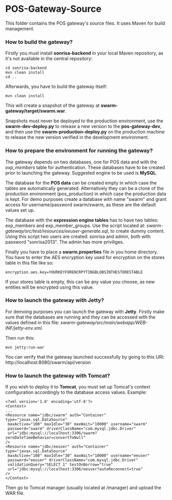 POS-Gateway-Source
==================

This folder contains the POS gateway's source files. It uses Maven for build management. 

### How to build the gateway?

Firstly you must install **sonrisa-backend** in your local Maven repository, as it's not available in the central repository:

    cd sonrisa-backend
    mvn clean install
    cd ..
    
Afterwards, you have to build the gateway itself:

    mvn clean install
    
This will create a snapshot of the gateway at **swarm-gateway/target/swarm.war**. 

Snapshots must never be deployed to the production environment, use the **swarm-dev-deploy.py** to release a new version to the **pos-gateway-dev**, and then use the **swarm-production-deploy.py** on the production machine to release the new version verified in the development environment.

### How to prepare the environment for running the gateway?

The gateway depends on two databases, one for POS data and with the *exp_members* table for authentication. These databases have to be created prior to launching the gateway. Suggested engine to be used is **MySQL**.

The database for the **POS data** can be created empty in which case the tables are automatically generated. Alternatively they can be a clone of the production environment (pos_production) in which case the production data is kept. For demo purposes create a database with name "swarm" and grant access for username/password swarm/swarm, as these are the default values set up.

The database with the **expression engine tables** has to have two tables: exp_members and exp_member_groups. Use the script located at: *swarm-gateway/src/test/resources/eeuser-generate.sql*, to create dummy content. Using this script two users are created: sonrisa and admin, both with password "sonrisa2013". The admin has more priviliges.

Finally you have to place a **swarm.properties** file in you home directory. You have to enter the AES encryption key used for encryption on the stores table in this file like so:

    encryption.aes.key=YOURKEYFORENCRPYTINGBLOBSINTHESTORESTABLE
    
If your stores table is empty, this can be any value you choose, as new entities will be encrypted using this value.

### How to launch the gateway with Jetty?

For demoing purposes you can launch the gateway with **Jetty**. Firstly make sure that the databases are running and they can be accessed with the values defined in this file: *swarm-gateway/src/main/webapp/WEB-INF/jetty-env.xml.*

Then run this:

    mvn jetty:run-war
    
You can verify that the gateway launched successfully by going to this URI: http://localhost:8080/swarm/api/version

### How to launch the gateway with Tomcat?

If you wish to deploy it to **Tomcat**, you must set up Tomcat's context configuration accordingly to the database access values. Example:

    <?xml version='1.0' encoding='utf-8'?>
    <Context>
    ...
    <Resource name="jdbc/swarm" auth="Container" type="javax.sql.DataSource"
     maxActive="100" maxIdle="30" maxWait="10000" username="swarm"
     password="swarm" driverClassName="com.mysql.jdbc.Driver"
     url="jdbc:mysql://localhost:3306/swarm?zeroDateTimeBehavior=convertToNull"
    />
    <Resource name="jdbc/eeuser" auth="Container" type="javax.sql.DataSource"
     maxActive="100" maxIdle="30" maxWait="10000" username="eeuser"
     password="eeuser" driverClassName="com.mysql.jdbc.Driver"
     validationQuery="SELECT 1" testOnBorrow="true"
     url="jdbc:mysql://localhost:3306/eeuser?autoReconnect=true"
    />
    </Context>
    
Then go to Tomcat manager (usually located at /manager) and upload the WAR file. 